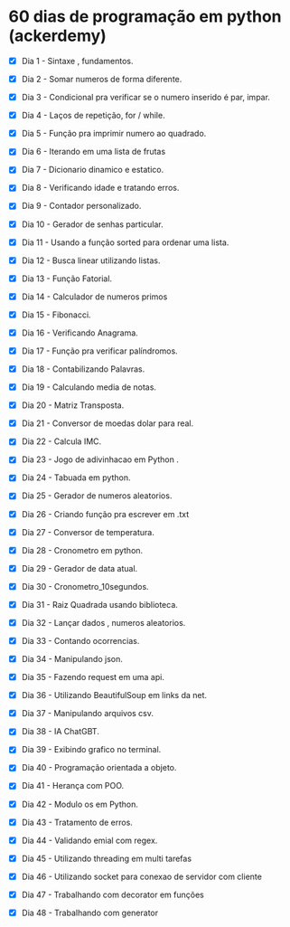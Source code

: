 # 60 dias de programação em python (ackerdemy)
 - [x] Dia 1 - Sintaxe , fundamentos.
 - [x] Dia 2 - Somar numeros de forma diferente.
 - [x] Dia 3 - Condicional pra verificar se o numero inserido é par, impar.
 - [x] Dia 4 - Laços de repetição, for / while.
 - [x] Dia 5 - Função pra imprimir numero ao quadrado.
 - [x] Dia 6 - Iterando em uma lista de frutas
 - [x] Dia 7 - Dicionario dinamico e estatico.
 - [x] Dia 8 - Verificando idade e tratando erros.
 - [x] Dia 9 - Contador personalizado.
 - [x] Dia 10 - Gerador de senhas particular.
 - [x] Dia 11 - Usando a função sorted para ordenar uma lista.
 - [x] Dia 12 - Busca linear utilizando listas.
 - [x] Dia 13 - Função Fatorial.
 - [x] Dia 14 - Calculador de numeros primos
 - [x] Dia 15 - Fibonacci.
 - [x] Dia 16 - Verificando Anagrama.
 - [x] Dia 17 - Função pra verificar palíndromos.
 - [x] Dia 18 - Contabilizando Palavras.
 - [x] Dia 19 - Calculando media de notas.
 - [x] Dia 20 - Matriz Transposta.
 - [x] Dia 21 - Conversor de moedas dolar para real.
 - [x] Dia 22 - Calcula IMC.
 - [x] Dia 23 - Jogo de adivinhacao em Python  . 
 - [x] Dia 24 - Tabuada em python.
 - [x] Dia 25 - Gerador de numeros aleatorios.
 - [x] Dia 26 - Criando função pra escrever em .txt
 - [x] Dia 27 - Conversor de temperatura.
 - [x] Dia 28 - Cronometro em python.
 - [x] Dia 29 - Gerador de data atual.
 - [x] Dia 30 - Cronometro_10segundos.
 - [x] Dia 31 - Raiz Quadrada usando biblioteca.
 - [x] Dia 32 - Lançar dados , numeros aleatorios.
 - [x] Dia 33 - Contando ocorrencias.
 - [x] Dia 34 - Manipulando json.
 - [x] Dia 35 - Fazendo request em uma api.
 - [x] Dia 36 - Utilizando BeautifulSoup em links da net.
 - [x] Dia 37 - Manipulando arquivos csv.
 - [x] Dia 38 - IA ChatGBT.
 - [x] Dia 39 - Exibindo grafico no terminal.
 - [x] Dia 40 - Programação orientada a objeto.
 - [x] Dia 41 - Herança com POO.
 - [x] Dia 42 - Modulo os em Python.
 - [x] Dia 43 - Tratamento de erros.
 - [x] Dia 44 - Validando emial com regex.
 - [x] Dia 45 - Utilizando threading em multi tarefas
 - [x] Dia 46 - Utilizando socket para conexao de servidor com cliente
 - [x] Dia 47 - Trabalhando com decorator em funções
 - [x] Dia 48 - Trabalhando com generator



